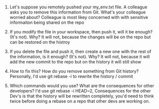 1) Let's suppose you remotely pushed your my_env.txt file. A colleague asks you to remove this information from Git. What's your colleague worried about?
Colleague is most likey concerned with with sensitive informaiton being shared on the repo

2) If you modify the file in your workspace, then push it, will it be enough? (It's not). Why?
It will not, because the changes will be on the repo but can be restored on the histroy 

3) If you delete the file and push it, then create a new one with the rest of the information, is it enough? (It's not). Why?
It will not, because it will add the new commit to the repo but on the history it will still show

4) How to fix this? How do you remove something from Git history?
Personally, I'd use git rebase -i to rewrite the history / commit

5) Which commands would you use? What are the consequences for other developers?
I'd use git rebase -i HEAD~2,
Consequences for the other Dev's is that the history will be rewritten completely, you'd need to think twice before doing a rebase on a repo that other devs are working on.
